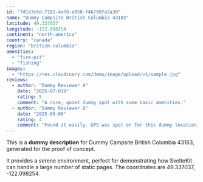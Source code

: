 ```yaml
---
id: "7d1d3c6d-7181-4e7d-a958-f4b798fa2a30"
name: "Dummy Campsite British Columbia 43183"
latitude: 49.337037
longitude: -122.098254
continent: "north-america"
country: "canada"
region: "british-columbia"
amenities:
  - "fire-pit"
  - "fishing"
images:
  - "https://res.cloudinary.com/demo/image/upload/v1/sample.jpg"
reviews:
  - author: "Dummy Reviewer A"
    date: "2025-07-019"
    rating: 5
    comment: "A nice, quiet dummy spot with some basic amenities."
  - author: "Dummy Reviewer B"
    date: "2025-09-06"
    rating: 4
    comment: "Found it easily. GPS was spot on for this dummy location."
---
```


This is a **dummy description** for Dummy Campsite British Columbia 43183, generated for the proof of concept.

It provides a serene environment, perfect for demonstrating how SvelteKit can handle a large number of static pages. The coordinates are 49.337037, -122.098254.
